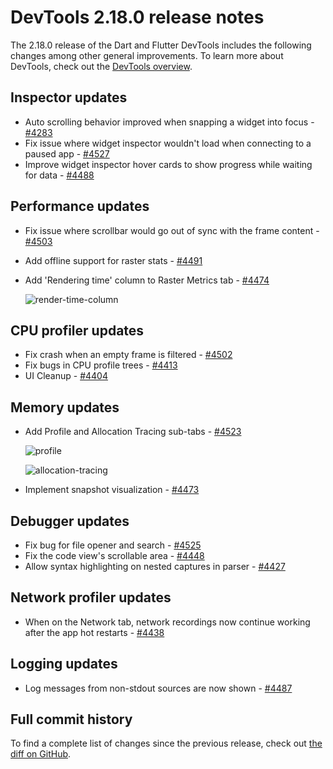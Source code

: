 # DevTools 2.18.0 release notes

The 2.18.0 release of the Dart and Flutter DevTools
includes the following changes among other general improvements.
To learn more about DevTools, check out the
[DevTools overview](https://docs.flutter.dev/tools/devtools).

## Inspector updates

- Auto scrolling behavior improved when snapping a widget into focus -
  [#4283](https://github.com/flutter/devtools/pull/4283)
- Fix issue where widget inspector wouldn't load when
  connecting to a paused app -
  [#4527](https://github.com/flutter/devtools/pull/4527)
- Improve widget inspector hover cards to show progress while waiting for data -
  [#4488](https://github.com/flutter/devtools/pull/4488)

## Performance updates

- Fix issue where scrollbar would go out of sync with the frame content -
  [#4503](https://github.com/flutter/devtools/pull/4503)
- Add offline support for raster stats -
  [#4491](https://github.com/flutter/devtools/pull/4491)
- Add 'Rendering time' column to Raster Metrics tab -
  [#4474](https://github.com/flutter/devtools/pull/4474)

  ![render-time-column](/tools/devtools/release-notes/images-2.18.0/render-time-column.png "Rendering time column in the Raster Metrics tab")

## CPU profiler updates

- Fix crash when an empty frame is filtered -
  [#4502](https://github.com/flutter/devtools/pull/4502)
- Fix bugs in CPU profile trees -
  [#4413](https://github.com/flutter/devtools/pull/4413)
- UI Cleanup - [#4404](https://github.com/flutter/devtools/pull/4404)

## Memory updates

- Add Profile and Allocation Tracing sub-tabs -
  [#4523](https://github.com/flutter/devtools/pull/4523)

  ![profile](/tools/devtools/release-notes/images-2.18.0/profile.png "Profile in Memory tab")

  ![allocation-tracing](/tools/devtools/release-notes/images-2.18.0/allocation-tracing.png "Allocation Tracing in Memory tab")

- Implement snapshot visualization -
  [#4473](https://github.com/flutter/devtools/pull/4473)

## Debugger updates

- Fix bug for file opener and search -
  [#4525](https://github.com/flutter/devtools/pull/4525)
- Fix the code view's scrollable area -
  [#4448](https://github.com/flutter/devtools/pull/4448)
- Allow syntax highlighting on nested captures in parser -
  [#4427](https://github.com/flutter/devtools/pull/4427)

## Network profiler updates

- When on the Network tab, network recordings now continue working
  after the app hot restarts -
  [#4438](https://github.com/flutter/devtools/pull/4438)

## Logging updates

- Log messages from non-stdout sources are now shown -
  [#4487](https://github.com/flutter/devtools/pull/4487)

## Full commit history

To find a complete list of changes since the previous release,
check out
[the diff on GitHub](https://github.com/flutter/devtools/compare/v2.17.0...v2.18.0).
